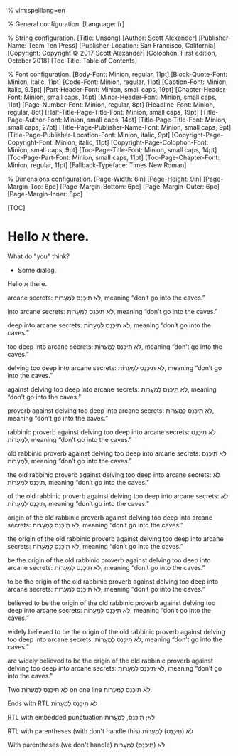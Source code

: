 % vim:spelllang=en

% General configuration.
[Language: fr]

% String configuration.
[Title: Unsong]
[Author: Scott Alexander]
[Publisher-Name: Team Ten Press]
[Publisher-Location: San Francisco, California]
[Copyright: Copyright © 2017 Scott Alexander]
[Colophon: First edition, October 2018]
[Toc-Title: Table of Contents]

% Font configuration.
[Body-Font: Minion, regular, 11pt]
[Block-Quote-Font: Minion, italic, 11pt]
[Code-Font: Minion, regular, 11pt]
[Caption-Font: Minion, italic, 9.5pt]
[Part-Header-Font: Minion, small caps, 19pt]
[Chapter-Header-Font: Minion, small caps, 14pt]
[Minor-Header-Font: Minion, small caps, 11pt]
[Page-Number-Font: Minion, regular, 8pt]
[Headline-Font: Minion, regular, 8pt]
[Half-Title-Page-Title-Font: Minion, small caps, 19pt]
[Title-Page-Author-Font: Minion, small caps, 14pt]
[Title-Page-Title-Font: Minion, small caps, 27pt]
[Title-Page-Publisher-Name-Font: Minion, small caps, 9pt]
[Title-Page-Publisher-Location-Font: Minion, italic, 9pt]
[Copyright-Page-Copyright-Font: Minion, italic, 11pt]
[Copyright-Page-Colophon-Font: Minion, small caps, 9pt]
[Toc-Page-Title-Font: Minion, small caps, 14pt]
[Toc-Page-Part-Font: Minion, small caps, 11pt]
[Toc-Page-Chapter-Font: Minion, regular, 11pt]
[Fallback-Typeface: Times New Roman]

% Dimensions configuration.
[Page-Width: 6in]
[Page-Height: 9in]
[Page-Margin-Top: 6pc]
[Page-Margin-Bottom: 6pc]
[Page-Margin-Outer: 6pc]
[Page-Margin-Inner: 8pc]

[TOC]

# Hello א there.

What do "you" think?

- Some dialog.

Hello א there.

arcane secrets: לֹא תִּיכָּנֵס לַמְעָרוֹת, meaning “don’t go into the caves.”

into arcane secrets: לֹא תִּיכָּנֵס לַמְעָרוֹת, meaning “don’t go into the caves.”

deep into arcane secrets: לֹא תִּיכָּנֵס לַמְעָרוֹת, meaning “don’t go into the caves.”

too deep into arcane secrets: לֹא תִּיכָּנֵס לַמְעָרוֹת, meaning “don’t go into the caves.”

delving too deep into arcane secrets: לֹא תִּיכָּנֵס לַמְעָרוֹת, meaning “don’t go into the caves.”

against delving too deep into arcane secrets: לֹא תִּיכָּנֵס לַמְעָרוֹת, meaning “don’t go into the caves.”

proverb against delving too deep into arcane secrets: לֹא תִּיכָּנֵס לַמְעָרוֹת, meaning “don’t go into the caves.”

rabbinic proverb against delving too deep into arcane secrets: לֹא תִּיכָּנֵס לַמְעָרוֹת, meaning “don’t go into the caves.”

old rabbinic proverb against delving too deep into arcane secrets: לֹא תִּיכָּנֵס לַמְעָרוֹת, meaning “don’t go into the caves.”

the old rabbinic proverb against delving too deep into arcane secrets: לֹא תִּיכָּנֵס לַמְעָרוֹת, meaning “don’t go into the caves.”

of the old rabbinic proverb against delving too deep into arcane secrets: לֹא תִּיכָּנֵס לַמְעָרוֹת, meaning “don’t go into the caves.”

origin of the old rabbinic proverb against delving too deep into arcane secrets: לֹא תִּיכָּנֵס לַמְעָרוֹת, meaning “don’t go into the caves.”

the origin of the old rabbinic proverb against delving too deep into arcane secrets: לֹא תִּיכָּנֵס לַמְעָרוֹת, meaning “don’t go into the caves.”

be the origin of the old rabbinic proverb against delving too deep into arcane secrets: לֹא תִּיכָּנֵס לַמְעָרוֹת, meaning “don’t go into the caves.”

to be the origin of the old rabbinic proverb against delving too deep into arcane secrets: לֹא תִּיכָּנֵס לַמְעָרוֹת, meaning “don’t go into the caves.”

believed to be the origin of the old rabbinic proverb against delving too deep into arcane secrets: לֹא תִּיכָּנֵס לַמְעָרוֹת, meaning “don’t go into the caves.”

widely believed to be the origin of the old rabbinic proverb against delving too deep into arcane secrets: לֹא תִּיכָּנֵס לַמְעָרוֹת, meaning “don’t go into the caves.”

are widely believed to be the origin of the old rabbinic proverb against delving too deep into arcane secrets: לֹא תִּיכָּנֵס לַמְעָרוֹת, meaning “don’t go into the caves.”

Two לֹא תִּיכָּנֵס לַמְעָרוֹת on one line לֹא תִּיכָּנֵס לַמְעָרוֹת.

Ends with RTL לֹא תִּיכָּנֵס לַמְעָרוֹת

RTL with embedded punctuation לֹא; תִּיכָּנֵס, לַמְעָרוֹת

RTL with parentheses (with don't handle this) לֹא (תִּיכָּנֵס) לַמְעָרוֹת

With parentheses (we don't handle) לֹא (תִּיכָּנֵס) לַמְעָרוֹת

